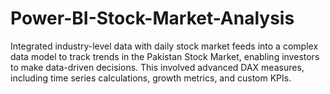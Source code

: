 # Power-BI-Stock-Market-Analysis
Integrated industry-level data with daily stock market feeds into a complex data model to track trends in the Pakistan Stock Market, enabling investors to make data-driven decisions. This involved advanced DAX measures, including time series calculations, growth metrics, and custom KPIs.
